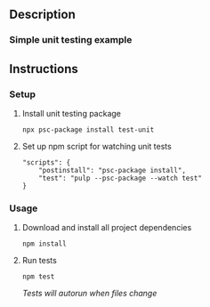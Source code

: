 ## Description
### Simple unit testing example
## Instructions
### Setup
1. Install unit testing package
    ```
    npx psc-package install test-unit
    ```
1. Set up npm script for watching unit tests
    ```
    "scripts": {
        "postinstall": "psc-package install",
        "test": "pulp --psc-package --watch test"
    }
    ```
### Usage
1. Download and install all project dependencies
    ```
    npm install
    ```
1. Run tests
    ```
    npm test
    ```
    *Tests will autorun when files change*
